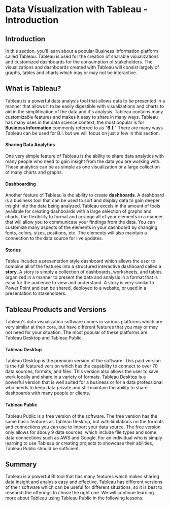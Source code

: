 # Data Visualization with Tableau - Introduction

## Introduction
In this section, you'll learn about a popular Business Information platform called Tableau. Tableau is used for the creation of sharable visualizations and customized dashboards for the consumption of stakeholders. The visualizations and dashboards created with Tableau will consist largely of graphs, tables and charts which may or may not be interactive. 

## What is Tableau?
Tableau is a powerful data analysis tool that allows data to be presented in a manner that allows it to be easily digestible with visualizations and charts to aid in the simplification of the data and it's analysis.  Tableau contains many customizable features and makes it easy to share in many ways. Tableau has many uses in the data science context, the most popular is for __Business Information__ commonly referred to as "__B.I.__" There are many ways Tableau can be used for B.I. but we will focus on just a few in this section.

#### Sharing Data Analytics
One very simple feature of Tableau is the ability to share data analytics with many people who need to gain insight from the data you are working with. These analytics can be as simple as one visualization or a large collection of many charts and graphs.

#### Dashboarding
Another feature of Tableau is the ability to create __dashboards__. A dashboard is a business tool that can be used to sort and display data to gain deeper insight into the data being analyzed. Tableau excels in the amount of tools available for creating dashboards with a large selection of graphs and charts, the flexibility to format and arrange all of your elements in a manner that will allow you to communicate your findings from the data. You can customize many aspects of the elements in your dashboard by changing fonts, colors, sizes, positions, etc. The elements will also maintain a connection to the data source for live updates.

#### Stories
Tableu incudes a presentation style dashboard which allows the user to combine all of the features into a structured interactive dashboard called a __story__.  A story is simply a collection of dashboards, worksheets, and tables organized in a manner to present the data and analysis in a format that is easy for the audience to view and understand. A story is very similar to Power Point and can be shared, deployed to a website, or used in a presentation to stakeholders.

## Tableau Products and Versions
Tableau's data visualization software comes in various platforms which are very similar at their core, but have different features that you may or may not need for your situation. The most popular of these platforms are Tableau Desktop and Tableau Public.

#### Tableau Desktop
Tableau Desktop is the premium version of the software. This paid version is the full featured version which has the capability to connect to over 70 data sources, formats, and files. This version also allows the user to save work locally and share in a variety of formats. Tableau Desktop is a powerful version that is well suited for a business or for a data professional who needs to keep data private and still maintain the ability to share dashboards with many people or clients.

#### Tableau Public
Tableau Public is a free version of the software. The free version has the same basic features as Tableau Desktop, but with limitations on the formats and connections you can use to import your data source. The free version only allows for abouy 9 data sources, which include file types and some data connections such as AWS and Google. For an individual who is simply learning to use Tableau or creating projects to showcase their abilities, Tableau Public should be sufficient.

## Summary
Tableau is a powerful BI tool that has many features which makes sharing data insight and analysis easy and effective. Tableau has different versions of their software which can be useful for different situations, so it is best to research the offerings to chose the right one. We will continue learning more about Tableau using Tableau Public in the following lessons.
